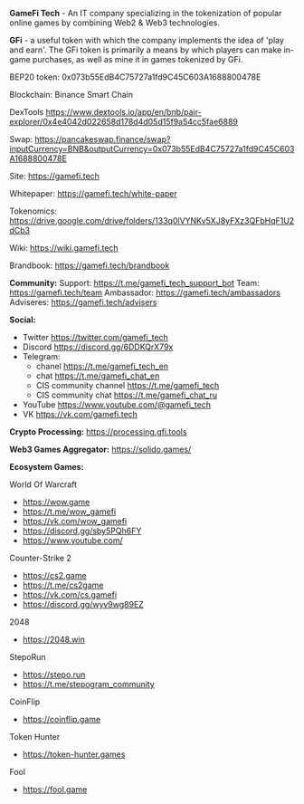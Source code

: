 **GameFi Tech** - An IT company specializing in the tokenization of popular online games by combining Web2 & Web3 technologies.

**GFi** - a useful token with which the company implements the idea of ​​'play and earn'. The GFi token is primarily a means by which players can make in-game purchases, as well as mine it in games tokenized by GFi.

BEP20 token: 0x073b55EdB4C75727a1fd9C45C603A1688800478E

Blockchain: Binance Smart Chain

DexTools https://www.dextools.io/app/en/bnb/pair-explorer/0x4e4042d022658d178d4d05d15f9a54cc5fae6889

Swap: https://pancakeswap.finance/swap?inputCurrency=BNB&outputCurrency=0x073b55EdB4C75727a1fd9C45C603A1688800478E

Site: https://gamefi.tech

Whitepaper: https://gamefi.tech/white-paper

Tokenomics: https://drive.google.com/drive/folders/133q0lVYNKv5XJ8yFXz3QFbHqF1U2dCb3

Wiki: https://wiki.gamefi.tech

Brandbook: https://gamefi.tech/brandbook

**Community:**
  Support: https://t.me/gamefi_tech_support_bot
  Team: https://gamefi.tech/team
  Ambassador: https://gamefi.tech/ambassadors
  Adviseres: https://gamefi.tech/advisers

**Social:**
  - Twitter https://twitter.com/gamefi_tech
  - Discord https://discord.gg/6DDKQrX79x
  - Telegram:
    - chanel https://t.me/gamefi_tech_en
    - chat https://t.me/gamefi_chat_en
    - CIS community channel https://t.me/gamefi_tech
    - CIS community chat https://t.me/gamefi_chat_ru
  - YouTube https://www.youtube.com/@gamefi_tech
  - VK https://vk.com/gamefi.tech

**Crypto Processing:** https://processing.gfi.tools

**Web3 Games Aggregator:** https://solido.games/

**Ecosystem Games:**

  World Of Warcraft
  - https://wow.game
  - https://t.me/wow_gamefi
  - https://vk.com/wow_gamefi
  - https://discord.gg/sby5PQh6FY
  - https://www.youtube.com/

  Counter-Strike 2
  - https://cs2.game
  - https://t.me/cs2game
  - https://vk.com/cs.gamefi
  - https://discord.gg/wyv9wg89EZ

  2048
  - https://2048.win
  
  StepoRun
  - https://stepo.run
  - https://t.me/stepogram_community

  CoinFlip
  - https://coinflip.game

  Token Hunter
  - https://token-hunter.games

  Fool
  - https://fool.game
